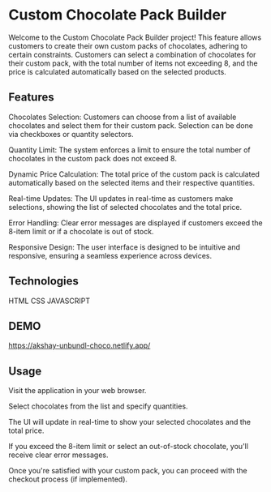 # Custom Chocolate Pack Builder

Welcome to the Custom Chocolate Pack Builder project! This feature allows customers to create their own custom packs of chocolates, adhering to certain constraints. Customers can select a combination of chocolates for their custom pack, with the total number of items not exceeding 8, and the price is calculated automatically based on the selected products.

## Features

Chocolates Selection: Customers can choose from a list of available chocolates and select them for their custom pack. Selection can be done via checkboxes or quantity selectors.

Quantity Limit: The system enforces a limit to ensure the total number of chocolates in the custom pack does not exceed 8.

Dynamic Price Calculation: The total price of the custom pack is calculated automatically based on the selected items and their respective quantities.

Real-time Updates: The UI updates in real-time as customers make selections, showing the list of selected chocolates and the total price.

Error Handling: Clear error messages are displayed if customers exceed the 8-item limit or if a chocolate is out of stock.

Responsive Design: The user interface is designed to be intuitive and responsive, ensuring a seamless experience across devices.

## Technologies

HTML
CSS
JAVASCRIPT

## DEMO

https://akshay-unbundl-choco.netlify.app/

## Usage

Visit the application in your web browser.

Select chocolates from the list and specify quantities.

The UI will update in real-time to show your selected chocolates and the total price.

If you exceed the 8-item limit or select an out-of-stock chocolate, you'll receive clear error messages.

Once you're satisfied with your custom pack, you can proceed with the checkout process (if implemented).
